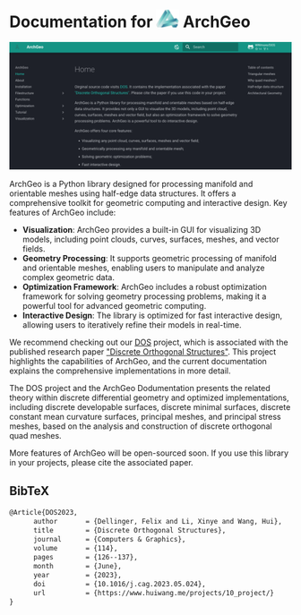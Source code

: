 
# Documentation for ![Alt text](docs/assets/AG_small.png) ArchGeo

<p align="center">
  <a href="https://github.com/WWmore/mkdocs-archgeo/blob/ad15130bcc6e128397c5f4e8e8064decfe801e72/docs/assets/gif.gif" width="80" alt="Documentation for ArchGeo">
  </a>
</p>

![File](docs/assets/archgeo_web.png)

ArchGeo is a Python library designed for processing manifold and orientable meshes using half-edge data structures. It offers a comprehensive toolkit for geometric computing and interactive design. Key features of ArchGeo include:

- **Visualization**: ArchGeo provides a built-in GUI for visualizing 3D models, including point clouds, curves, surfaces, meshes, and vector fields.
- **Geometry Processing**: It supports geometric processing of manifold and orientable meshes, enabling users to manipulate and analyze complex geometric data.
- **Optimization Framework**: ArchGeo includes a robust optimization framework for solving geometry processing problems, making it a powerful tool for advanced geometric computing.
- **Interactive Design**: The library is optimized for fast interactive design, allowing users to iteratively refine their models in real-time.


We recommend checking out our [DOS](https://github.com/WWmore/DOS) project, which is associated with the published research paper ["Discrete Orthogonal Structures"](https://doi.org/10.1016/j.cag.2023.05.024). 
This project highlights the capabilities of ArchGeo, and the current documentation explains the comprehensive implementations in more detail.

The DOS project and the ArchGeo Dodumentation presents the related theory within discrete differential geometry and optimized implementations, including discrete developable surfaces, discrete minimal surfaces, discrete constant mean curvature surfaces, principal meshes, and principal stress meshes, based on the analysis and construction of discrete orthogonal quad meshes.

More features of ArchGeo will be open-sourced soon. If you use this library in your projects, please cite the associated paper.

<section class="section" id="BibTeX">
  <div class="container is-max-desktop content">
    <h2 class="title">BibTeX</h2>
    <pre><code>@Article{DOS2023,
      author       = {Dellinger, Felix and Li, Xinye and Wang, Hui},
      title        = {Discrete Orthogonal Structures},
      journal      = {Computers & Graphics},
      volume       = {114},
      pages        = {126--137},
      month        = {June},
      year         = {2023},
      doi          = {10.1016/j.cag.2023.05.024},
      url          = {https://www.huiwang.me/projects/10_project/}
}</code></pre>
  </div>
</section>
